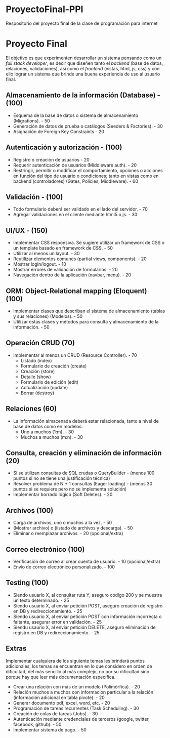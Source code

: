 # ProyectoFinal-PPI
Respositorio del proyecto final de la clase de programación para internet

# Proyecto Final

El objetivo es que experimenten desarrollar un sistema pensando como un *full stack developer*, es decir que diseñen tanto el *backend* (base de datos, relaciones, validaciones), así como el *frontend* (vistas, html, js, css) y con ello lograr un sistema que brinde una buena experiencia de uso al usuario final.

## Almacenamiento de la información (Database) - (100)

- Esquema de la base de datos o sistema de almacenamiento (Migrations). - 50
- Generación de datos de prueba o catálogos (Seeders & Factories). - 30
- Asignación de Foreign Key Constraints - 20

## Autenticación y autorización - (100)

- Registro o creación de usuarios - 20
- Requerir autenticación de usuarios (Middleware auth). - 20
- Restringir, permitir o modificar el comportamiento, opciones o acciones en función del tipo de usuario o condiciones; tanto en vistas como en backend (controladores) (Gates, Policies, Middleware). - 60

## Validación - (100)

- Todo formulario deberá ser validado en el lado del servidor. - 70
- Agregar validaciones en el cliente mediante html5 o js. - 30

## UI/UX - (150)

- Implementar CSS responsiva. Se sugiere utilizar un framework de CSS o un template basado en framework de CSS. - 50
- Utilizar al menos un layout. - 30
- Reutilizar elementos comunes (partial views, components). - 20
- Mostrar login/logout. - 10
- Mostrar errores de validación de formularios. - 20
- Navegación dentro de la aplicación (navbar, menu). - 20

## ORM: Object-Relational mapping (Eloquent) (100)

- Implementar clases que describan el sistema de almacenamiento (tablas y sus relaciones) (Modelos). - 50
- Utilizar estas clases y métodos para consulta y almacenamiento de la información. - 50

## Operación CRUD (70)

- Implementar al menos un CRUD (Resource Controller). - 70
  + Listado (index)
  + Formulario de creación (create)
  + Creación (store)
  + Detalle (show)
  + Formulario de edición (edit)
  + Actualización (update)
  + Borrar (destroy)

## Relaciones (60)

- La información almacenada deberá estar relacionada, tanto a nivel de base de datos como en modelos:
	+ Uno a muchos (1:m). - 30
	+ Muchos a muchos (m:n). - 30

## Consulta, creación y eliminación de información (20)

- Si se utilizan consultas de SQL crudas o QueryBuilder - (menos 100 puntos si no se tiene una justificación técnica)
- Resolver problema de N + 1 consultas (Eager loading) - (menos 30 puntos si se requiere pero no se implementa solución)
- Implementar borrado lógico (Soft Deletes). - 20

## Archivos (100)

- Carga de archivos, uno o muchos a la vez. - 50
- (Mostrar archivo) o (listado de archivos y descarga). - 50
- Eliminar o reemplazar archivos. - 20 (opcional/extra)

## Correo electrónico (100)

- Verificación de correo al crear cuenta de usuario. - 10 (opcional/extra)
- Envío de correo electrónico personalizado. - 100

## Testing (100)

- Siendo usuario X, al consultar ruta Y, aseguro código 200 y se muestra un texto determinado. - 25
- Siendo usuario X, al enviar petición POST, aseguro creación de registro en DB y redireccionamiento. - 25
- Siendo usuario X, al enviar petición POST con información incorrecta o faltante, asegurar error en validación. - 25
- Siendu usaurio X, al enviar petición DELETE, aseguro eliminación de registro en DB y redireccionamiento. - 25

## Extras

Implementar cualquiera de los siguiente temas les brindará puntos adicionales, los temas se encuentran en lo que considero en orden de dificultad, del más sencillo al más complejo, no por su dificultad sino porque hay que leer más documentación específica.

- Crear una relación con más de un modelo (Polimórfica). - 20
- Relación muchos a muchos con información particular a la relación (información adicional en tabla pivote). - 20
- Generar documento pdf, excel, word, etc. - 20
- Programación de tareas recurrentes (Task Scheduling). - 30
- Creación de colas de tareas (Jobs). - 30
- Autenticación mediante credenciales de terceros (google, twitter, facebook, github). - 50
- Implementar sistema de pago. - 50
